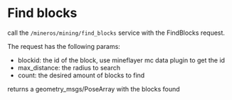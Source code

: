 # Find blocks

call the `/mineros/mining/find_blocks` service with the FindBlocks request.

The request has the following params:
-  blockid: the id of the block, use mineflayer mc data plugin to get the id 
- max_distance: the radius to search
- count: the desired amount of blocks to find

returns a geometry_msgs/PoseArray with the blocks found